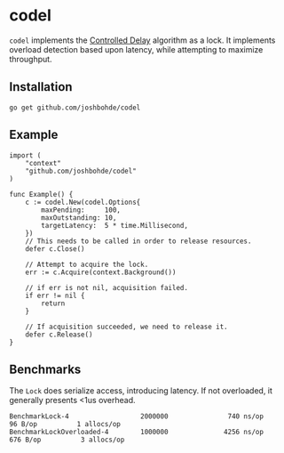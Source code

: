 # codel

`codel` implements the [Controlled Delay](https://queue.acm.org/detail.cfm?id=2209336) algorithm as a lock. It implements overload detection based upon latency, while attempting to maximize throughput.

## Installation

`go get github.com/joshbohde/codel`

## Example

```
import (
    "context"
    "github.com/joshbohde/codel"
)

func Example() {
	c := codel.New(codel.Options{
		maxPending:     100,
		maxOutstanding: 10,
		targetLatency:  5 * time.Millisecond,
	})
	// This needs to be called in order to release resources.
	defer c.Close()

    // Attempt to acquire the lock.
	err := c.Acquire(context.Background())

    // if err is not nil, acquisition failed.
	if err != nil {
		return
	}

    // If acquisition succeeded, we need to release it.
	defer c.Release()
}

```

## Benchmarks

The `Lock` does serialize access, introducing latency. If not overloaded, it generally presents <1us overhead.

```
BenchmarkLock-4                  2000000               740 ns/op              96 B/op          1 allocs/op
BenchmarkLockOverloaded-4        1000000              4256 ns/op             676 B/op          3 allocs/op
```
